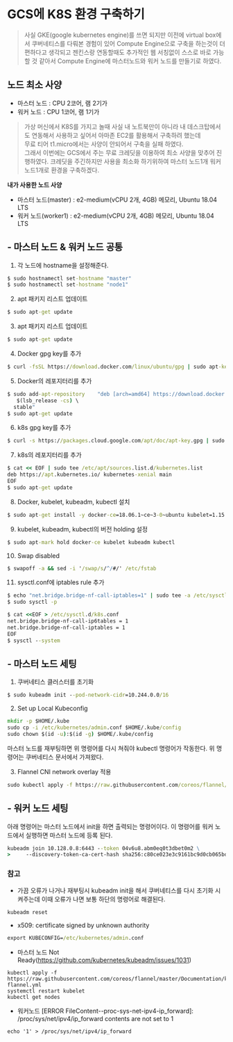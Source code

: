 # GCS에 K8S 환경 구축하기
>사실 GKE(google kubernetes engine)를 쓰면 되지만 이전에 virtual box에서 쿠버네티스를 다뤄본 경험이 있어 Compute Engine으로 구축을 하는것이 더 편하다고 생각되고 젠킨스랑 연동할때도 추가적인 웹 서칭없이 스스로 바로 가능할 것 같아서 Compute Engine에 마스터노드와 워커 노드를 만들기로 하였다.

## 노드 최소 사양
- 마스터 노드 : CPU 2코어, 램 2기가
- 워커 노드 : CPU 1코어, 램 1기가
> 가상 머신에서 K8S를 가지고 놀때 사실 내 노트북만이 아니라 내 데스크탑에서도 연동해서 사용하고 싶어서 아마존 EC2를 활용해서 구축하려 했는데  
무료 티어 t1.micro에서는 사양이 안되어서 구축을 실패 하였다.  
그래서 이번에는 GCS에서 주는 무료 크레딧을 이용하여 최소 사양을 맞추어 진행하였다.
크레딧을 주긴하지만 사용을 최소화 하기위하여 마스터 노드1개 워커 노드1개로 환경을 구축하겠다.


**내가 사용한 노드 사양**  
- 마스터 노드(master) : e2-medium(vCPU 2개, 4GB) 메모리, Ubuntu 18.04 LTS
- 워커 노드(worker1) : e2-medium(vCPU 2개, 4GB) 메모리, Ubuntu 18.04 LTS  


## - 마스터 노드 & 워커 노드 공통 
1. 각 노드에 hostname을 설정해준다.

```cmd
$ sudo hostnamectl set-hostname "master"
$ sudo hostnamectl set-hostname "node1"
```

2. apt 패키지 리스트 업데이트 

```cmd
$ sudo apt-get update
```
3. apt 패키지 리스트 업데이트 

```cmd
$ sudo apt-get update
```

4. Docker gpg key를 추가

```cmd
$ curl -fsSL https://download.docker.com/linux/ubuntu/gpg | sudo apt-key add -
```

5. Docker의 레포지터리를 추가

```cmd
$ sudo add-apt-repository    "deb [arch=amd64] https://download.docker.com/linux/ubuntu \
   $(lsb_release -cs) \
  stable"
$ sudo apt-get update
```

6. k8s gpg key를 추가

```cmd
$ curl -s https://packages.cloud.google.com/apt/doc/apt-key.gpg | sudo apt-key add -
```

7. k8s의 레포지터리를 추가

```cmd
$ cat << EOF | sudo tee /etc/apt/sources.list.d/kubernetes.list
deb https://apt.kubernetes.io/ kubernetes-xenial main
EOF
$ sudo apt-get update
```

8. Docker, kubelet, kubeadm, kubectl 설치
```cmd
$ sudo apt-get install -y docker-ce=18.06.1~ce~3-0~ubuntu kubelet=1.15.7-00 kubeadm=1.15.7-00 kubectl=1.15.7-00
```
9. kubelet, kubeadm, kubectl의 버전 holding 설정
```cmd
$ sudo apt-mark hold docker-ce kubelet kubeadm kubectl
```
10. Swap disabled
```cmd
$ swapoff -a && sed -i '/swap/s/^/#/' /etc/fstab
```
11. sysctl.conf에 iptables rule 추가
```cmd
$ echo "net.bridge.bridge-nf-call-iptables=1" | sudo tee -a /etc/sysctl.conf
$ sudo sysctl -p
```
```cmd
$ cat <<EOF > /etc/sysctl.d/k8s.conf
net.bridge.bridge-nf-call-ip6tables = 1
net.bridge.bridge-nf-call-iptables = 1
EOF
$ sysctl --system
```

## - 마스터 노드 세팅
1. 쿠버네티스 클러스터를 초기화

```cmd
$ sudo kubeadm init --pod-network-cidr=10.244.0.0/16
```

2. Set up Local Kubeconfig

```cmd
mkdir -p $HOME/.kube
sudo cp -i /etc/kubernetes/admin.conf $HOME/.kube/config
sudo chown $(id -u):$(id -g) $HOME/.kube/config
```
마스터 노드를 재부팅하면 위 명령어를 다시 쳐줘야 kubectl 명령어가 작동한다. 위 명령어는 쿠버네티스 문서에서 가져왔다.

3. Flannel CNI network overlay 적용

```cmd
sudo kubectl apply -f https://raw.githubusercontent.com/coreos/flannel/master/Documentation/kube-flannel.yml
```

## - 워커 노드 세팅
아래 명령어는 마스터 노드에서 init을 하면 출력되는 명령어이다. 이 명령어를 워커 노드에서 실행하면 마스터 노드에 등록 된다. 
```cmd
kubeadm join 10.128.0.8:6443 --token 04v6u8.abm0eq0t3dbet0m2 \
>     --discovery-token-ca-cert-hash sha256:c80ce023e3c9161bc9d0cb065bdaf4297bcadc370a3868d261471ec2cd9be1a4
```




### 참고
- 가끔 오류가 나거나 재부팅시 kubeadm init을 해서 쿠버네티스를 다시 초기화 시켜주는데 이때 오류가 나면 보통 하단의 명령어로 해결된다.  
```cmd
kubeadm reset
```
- x509: certificate signed by unknown authority 
```cmd
export KUBECONFIG=/etc/kubernetes/admin.conf
```

- 마스터 노드 Not Ready(https://github.com/kubernetes/kubeadm/issues/1031)
```
kubectl apply -f https://raw.githubusercontent.com/coreos/flannel/master/Documentation/kube-flannel.yml
systemctl restart kubelet
kubectl get nodes
```
- 워커노드  [ERROR FileContent--proc-sys-net-ipv4-ip_forward]: /proc/sys/net/ipv4/ip_forward contents are not set to 1
```
echo '1' > /proc/sys/net/ipv4/ip_forward 
```



